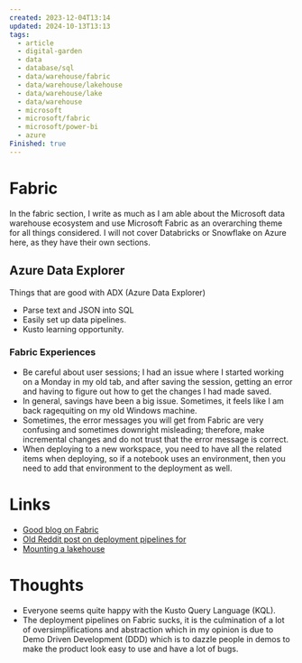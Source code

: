 ```yaml
---
created: 2023-12-04T13:14
updated: 2024-10-13T13:13
tags:
  - article
  - digital-garden
  - data
  - database/sql
  - data/warehouse/fabric
  - data/warehouse/lakehouse
  - data/warehouse/lake
  - data/warehouse
  - microsoft
  - microsoft/fabric
  - microsoft/power-bi
  - azure
Finished: true
---
```


# Fabric
In the fabric section, I write as much as I am able about the Microsoft data warehouse ecosystem and use Microsoft Fabric as an overarching theme for all things considered. I will not cover Databricks or Snowflake on Azure here, as they have their own sections.



## Azure Data Explorer


Things that are good with ADX (Azure Data Explorer) 

- Parse text and JSON into SQL 
- Easily set up data pipelines. 
- Kusto learning opportunity. 



### Fabric Experiences

- Be careful about user sessions; I had an issue where I started working on a Monday in my old tab, and after saving the session, getting an error and having to figure out how to get the changes I had made saved.  
- In general, savings have been a big issue. Sometimes, it feels like I am back ragequiting on my old Windows machine. 
- Sometimes, the error messages you will get from Fabric are very confusing and sometimes downright misleading; therefore, make incremental changes and do not trust that the error message is correct. 
- When deploying to a new workspace, you need to have all the related items when deploying, so if a notebook uses an environment, then you need to add that environment to the deployment as well.



# Links
- [Good blog on Fabric](https://www.kevinrchant.com/)
- [Old Reddit post on deployment pipelines for ](https://www.reddit.com/r/MicrosoftFabric/comments/1dtfeyh/fabric_is_not_production_ready_until_deployment/)
- [Mounting a lakehouse](https://fabric.guru/how-to-mount-a-lakehouse-and-identify-the-mounted-lakehouse-in-fabric-notebook)

# Thoughts 
- Everyone seems quite happy with the Kusto Query Language (KQL). 
- The deployment pipelines on Fabric sucks, it is the culmination of a lot of oversimplifications and abstraction which in my opinion is due to Demo Driven Development (DDD) which is to dazzle people in demos to make the product look easy to use and have a lot of bugs. 



